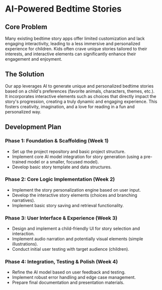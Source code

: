 # AI-Powered Bedtime Stories

## Core Problem

Many existing bedtime story apps offer limited customization and lack engaging interactivity, leading to a less immersive and personalized experience for children.  Kids often crave unique stories tailored to their interests, and interactive elements can significantly enhance their engagement and enjoyment.

## The Solution

Our app leverages AI to generate unique and personalized bedtime stories based on a child's preferences (favorite animals, characters, themes, etc.).  It incorporates interactive elements such as choices that directly impact the story's progression, creating a truly dynamic and engaging experience.  This fosters creativity, imagination, and a love for reading in a fun and personalized way.

## Development Plan

### Phase 1: Foundation & Scaffolding (Week 1)

* Set up the project repository and basic project structure.
* Implement core AI model integration for story generation (using a pre-trained model or a smaller, focused model).
* Develop basic story template and data structures.

### Phase 2: Core Logic Implementation (Week 2)

* Implement the story personalization engine based on user input.
* Develop the interactive story elements (choices and branching narratives).
* Implement basic story saving and retrieval functionality.

### Phase 3: User Interface & Experience (Week 3)

* Design and implement a child-friendly UI for story selection and interaction.
* Implement audio narration and potentially visual elements (simple illustrations).
* Conduct initial user testing with target audience (children).

### Phase 4: Integration, Testing & Polish (Week 4)

* Refine the AI model based on user feedback and testing.
* Implement robust error handling and edge case management.
* Prepare final documentation and presentation materials.